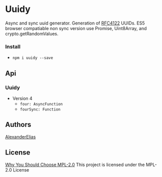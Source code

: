 
# Uuidy
Async and sync uuid generator. Generation of [RFC4122](http://www.ietf.org/rfc/rfc4122.txt) UUIDs.
ES5 browser compatiable non sync version use Promise, Uint8Array, and crypto.getRandomValues.

### Install
- `npm i uuidy --save`

## Api

### Uuidy
- Version 4
    - `four: AsyncFunction`
    - `fourSync: Function`

## Authors
[AlexanderElias](https://github.com/AlexanderElias)

## License
[Why You Should Choose MPL-2.0](http://veldstra.org/2016/12/09/you-should-choose-mpl2-for-your-opensource-project.html)
This project is licensed under the MPL-2.0 License
